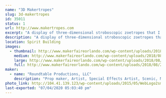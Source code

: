 ```yaml
---
name: "3D Makertropes"
slug: 3d-makertropes
id: 35011
status: 1
url: http://www.makertropes.com
excerpt: "A display of three-dimensional stroboscopic zoetropes that I call Makertropes."
description: "A display of three-dimensional stroboscopic zoetropes that I call Makertropes.  This exhibit builds on the successful creation of the Marvelous Mechanical Makey Making Machine created for MFO 2017.  There will be some new creations and upgrades to the animation from what was learned last year.   And some interactive elements as well."
location: Spirit Building
images:
  - thumbnail: http://www.makerfaireorlando.com/wp-content/uploads/2018/08/2018-07-17-19.13.23.jpg
    medium: http://www.makerfaireorlando.com/wp-content/uploads/2018/08/2018-07-17-19.13.23.jpg
    large: http://www.makerfaireorlando.com/wp-content/uploads/2018/08/2018-07-17-19.13.23.jpg
    full: http://www.makerfaireorlando.com/wp-content/uploads/2018/08/2018-07-17-19.13.23.jpg
maker:
  - name: "Roundtable Productions, LLC"
    description: "Prop maker, Artist, Special Effects Artist, Scenic, Mechanical Engineer, and professional Maker."
photo_link: http://104.41.139.123/wp-content/uploads/2015/05/WebLogo2sm.png
last-exported: "07/04/2020 05:03:40 pm"
---
```

